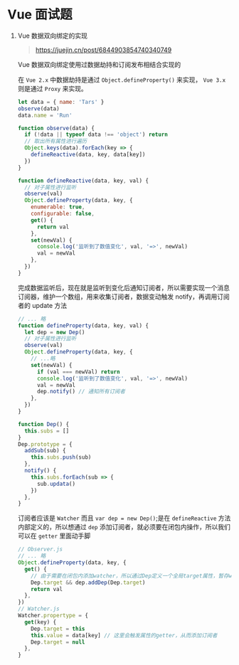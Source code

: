 # Vue 面试题

1. Vue 数据双向绑定的实现

   > https://juejin.cn/post/6844903854740340749

   Vue 数据双向绑定使用过数据劫持和订阅发布相结合实现的

   在 `Vue 2.x` 中数据劫持是通过 `Object.defineProperty()` 来实现， `Vue 3.x` 则是通过 `Proxy` 来实现。

   ```javascript
   let data = { name: 'Tars' }
   observe(data)
   data.name = 'Run'

   function observe(data) {
     if (!data || typeof data !== 'object') return
     // 取出所有属性进行遍历
     Object.keys(data).forEach(key => {
       defineReactive(data, key, data[key])
     })
   }

   function defineReactive(data, key, val) {
     // 对子属性进行监听
     observe(val)
     Object.defineProperty(data, key, {
       enumerable: true,
       configurable: false,
       get() {
         return val
       },
       set(newVal) {
         console.log('监听到了数值变化', val, '=>', newVal)
         val = newVal
       },
     })
   }
   ```

   完成数据监听后，现在就是监听到变化后通知订阅者，所以需要实现一个消息订阅器，维护一个数组，用来收集订阅者，数据变动触发 notify，再调用订阅者的 update 方法

   ```javascript
   // ... 略
   function defineProperty(data, key, val) {
     let dep = new Dep()
     // 对子属性进行监听
     observe(val)
     Object.defineProperty(data, key, {
       // ...略
       set(newVal) {
         if (val === newVal) return
         console.log('监听到了数值变化', val, '=>', newVal)
         val = newVal
         dep.notify() // 通知所有订阅者
       },
     })
   }

   function Dep() {
     this.subs = []
   }
   Dep.prototype = {
     addSub(sub) {
       this.subs.push(sub)
     },
     notify() {
       this.subs.forEach(sub => {
         sub.updata()
       })
     },
   }
   ```

   订阅者应该是 `Watcher` 而且 `var dep = new Dep()`;是在 `defineReactive` 方法内部定义的，所以想通过 `dep` 添加订阅者，就必须要在闭包内操作，所以我们可以在 `getter` 里面动手脚

   ```javascript
   // Observer.js
   // ... 略
   Object.defineProperty(data, key, {
     get() {
       // 由于需要在闭包内添加watcher，所以通过Dep定义一个全局target属性，暂存watcher, 添加完移除
       Dep.target && dep.addDep(Dep.target)
       return val
     },
   })
   // Watcher.js
   Watcher.propertype = {
     get(key) {
       Dep.target = this
       this.value = data[key] // 这里会触发属性的getter，从而添加订阅者
       Dep.target = null
     },
   }
   ```
